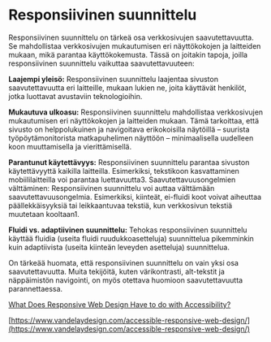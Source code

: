 # Responsiivinen suunnittelu

Responsiivinen suunnittelu on tärkeä osa verkkosivujen saavutettavuutta. Se mahdollistaa verkkosivujen mukautumisen eri näyttökokojen ja laitteiden mukaan, mikä parantaa käyttökokemusta. Tässä on joitakin tapoja, joilla responsiivinen suunnittelu vaikuttaa saavutettavuuteen:

**Laajempi yleisö:** Responsiivinen suunnittelu laajentaa sivuston saavutettavuutta eri laitteille, mukaan lukien ne, joita käyttävät henkilöt, jotka luottavat avustaviin teknologioihin.

**Mukautuva ulkoasu:** Responsiivinen suunnittelu mahdollistaa verkkosivujen mukautumisen eri näyttökokojen ja laitteiden mukaan. Tämä tarkoittaa, että sivusto on helppolukuinen ja navigoitava erikokoisilla näytöillä – suurista työpöytämonitorista matkapuhelimen näyttöön – minimaalisella uudelleen koon muuttamisella ja vierittämisellä.

**Parantunut käytettävyys:** Responsiivinen suunnittelu parantaa sivuston käytettävyyttä kaikilla laitteilla. Esimerkiksi, tekstikoon kasvattaminen mobiililaitteilla voi parantaa luettavuutta3.
Saavutettavuusongelmien välttäminen: Responsiivinen suunnittelu voi auttaa välttämään saavutettavuusongelmia. Esimerkiksi, kiinteät, ei-fluidi koot voivat aiheuttaa päällekkäisyyksiä tai leikkaantuvaa tekstiä, kun verkkosivun tekstiä muutetaan kooltaan1.

**Fluidi vs. adaptiivinen suunnittelu:** Tehokas responsiivinen suunnittelu käyttää fluidia (useita fluidi ruudukkoasetteluja) suunnittelua pikemminkin kuin adaptiivista (useita kiinteän leveyden asetteluja) suunnittelua.

On tärkeää huomata, että responsiivinen suunnittelu on vain yksi osa saavutettavuutta. Muita tekijöitä, kuten värikontrasti, alt-tekstit ja näppäimistön navigointi, on myös otettava huomioon saavutettavuutta parannettaessa.

[What Does Responsive Web Design Have to do with Accessibility?](https://www.levelaccess.com/blog/what-does-responsive-web-design-have-to-do-with-accessibility/)


[https://www.vandelaydesign.com/accessible-responsive-web-design/](https://www.vandelaydesign.com/accessible-responsive-web-design/)
